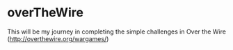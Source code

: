 # overTheWire
This will be my journey in completing the simple challenges in Over the Wire (http://overthewire.org/wargames/)
